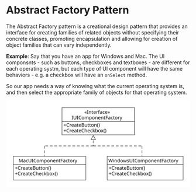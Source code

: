 # Abstract Factory Pattern
The Abstract Factory pattern is a creational design pattern that provides an interface for creating families of related objects without specifying their concrete classes, promoting encapsulation and allowing for creation of object families that can vary independently.

**Example**: Say that you have an app for Windows and Mac. The UI componsnts - such as buttons, checkboxes and textboxes - are different for each operating systm, but each type of UI component will have the same behaviors - e.g. a checkbox will have an `onSelect` method.

So our app needs a way of knowing what the current operating system is, and then select the appropriate family of objects for that operating system.

![Abstract Factory Pattern - UML](abstract_factory_uml.svg)